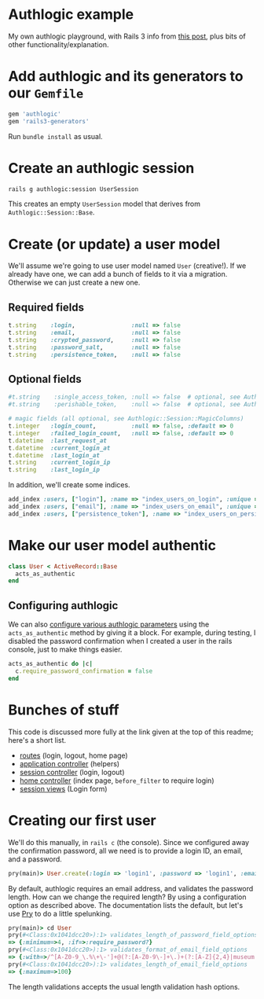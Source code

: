 # Authlogic example

My own authlogic playground, with Rails 3 info from [this post](http://www.dixis.com/?p=352), plus bits of other functionality/explanation.

# Add authlogic and its generators to our ```Gemfile```

```ruby
gem 'authlogic'
gem 'rails3-generators'
```

Run ```bundle install``` as usual.

# Create an authlogic session

```sh
rails g authlogic:session UserSession
```

This creates an empty ```UserSession``` model that derives from ```Authlogic::Session::Base```.

# Create (or update) a user model

We'll assume we're going to use user model named ```User``` (creative!). If we already have one, we can add a bunch of fields to it via a migration. Otherwise we can just create a new one. 

## Required fields

```ruby
t.string    :login,                :null => false
t.string    :email,                :null => false
t.string    :crypted_password,     :null => false
t.string    :password_salt,        :null => false
t.string    :persistence_token,    :null => false
```

## Optional fields

```ruby
#t.string    :single_access_token, :null => false  # optional, see Authlogic::Session::Params
#t.string    :perishable_token,    :null => false  # optional, see Authlogic::Session::Perishability

# magic fields (all optional, see Authlogic::Session::MagicColumns)
t.integer   :login_count,          :null => false, :default => 0
t.integer   :failed_login_count,   :null => false, :default => 0
t.datetime  :last_request_at
t.datetime  :current_login_at
t.datetime  :last_login_at
t.string    :current_login_ip
t.string    :last_login_ip
```

In addition, we'll create some indices.

```ruby
add_index :users, ["login"], :name => "index_users_on_login", :unique => true
add_index :users, ["email"], :name => "index_users_on_email", :unique => true
add_index :users, ["persistence_token"], :name => "index_users_on_persistence_token", :unique => true
```

# Make our user model authentic

```ruby
class User < ActiveRecord::Base
  acts_as_authentic
end
```

## Configuring authlogic

We can also [configure various authlogic parameters](http://rdoc.info/github/binarylogic/authlogic/master/Authlogic/ActsAsAuthentic/Password/Config) using the ```acts_as_authentic``` method by giving it a block. For example, during testing, I disabled the password confirmation when I created a user in the rails console, just to make things easier.

```ruby
acts_as_authentic do |c|
  c.require_password_confirmation = false
end
```

# Bunches of stuff

This code is discussed more fully at the link given at the top of this readme; here's a short list.

* [routes](https://raw.github.com/davelnewton/auth_logic_example/master/config/routes.rb) (login, logout, home page)
* [application controller](https://github.com/davelnewton/auth_logic_example/blob/master/app/controllers/application_controller.rb) (helpers)
* [session controller](https://github.com/davelnewton/auth_logic_example/blob/master/app/controllers/user_sessions_controller.rb) (login, logout)
* [home controller](https://github.com/davelnewton/auth_logic_example/blob/master/app/controllers/home_controller.rb) (index page, ```before_filter``` to require login)
* [session views](https://github.com/davelnewton/auth_logic_example/tree/master/app/views/user_sessions) (Login form)

# Creating our first user

We'll do this manually, in ```rails c``` (the console). Since we configured away the confirmation password, all we need is to provide a login ID, an email, and a password.

```ruby
pry(main)> User.create(:login => 'login1', :password => 'login1', :email => 'foo@bar.baz').save!
```

By default, authlogic requires an email address, and validates the password length. How can we change the required length? By using a configuration option as described above. The documentation lists the default, but let's use [Pry](https://github.com/pry/pry) to do a little spelunking.

```ruby
pry(main)> cd User
pry(#<Class:0x1041dcc20>):1> validates_length_of_password_field_options
=> {:minimum=>4, :if=>:require_password?}
pry(#<Class:0x1041dcc20>):1> validates_format_of_email_field_options
=> {:with=>/^[A-Z0-9_\.%\+\-']+@(?:[A-Z0-9\-]+\.)+(?:[A-Z]{2,4}|museum|travel)$/i, :message=>"should look like an email address."}
pry(#<Class:0x1041dcc20>):1> validates_length_of_email_field_options
=> {:maximum=>100}
```

The length validations accepts the usual length validation hash options.

